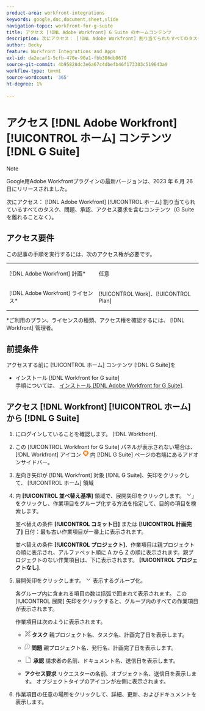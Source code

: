 ```yaml
---
product-area: workfront-integrations
keywords: google,doc,document,sheet,slide
navigation-topic: workfront-for-g-suite
title: アクセス [!DNL Adobe Workfront] G Suite のホームコンテンツ
description: 次にアクセス： [!DNL Adobe Workfront] 割り当てられたすべてのタスク、問題、承認、アクセス要求を含むホームコンテンツ。G Suite を離れることなく提供されます。
author: Becky
feature: Workfront Integrations and Apps
exl-id: da2ecaf1-5cfb-470e-90a1-fbb386db8670
source-git-commit: 4b95828dc3e6a67c4dbefb46f173303c519643a9
workflow-type: tm+mt
source-wordcount: '365'
ht-degree: 1%

---
```


# アクセス [!DNL Adobe Workfront] [!UICONTROL ホーム] コンテンツ [!DNL G Suite]

>[!NOTE]
>
>Google用Adobe Workfrontプラグインの最新バージョンは、2023 年 6 月 26 日にリリースされました。

次にアクセス： [!DNL Adobe Workfront] [!UICONTROL ホーム] 割り当てられているすべてのタスク、問題、承認、アクセス要求を含むコンテンツ（G Suite を離れることなく）。

## アクセス要件

この記事の手順を実行するには、次のアクセス権が必要です。

<table style="table-layout:auto"> 
 <col> 
 <col> 
 <tbody> 
  <tr> 
   <td role="rowheader">[!DNL Adobe Workfront] 計画*</td> 
   <td> <p>任意</p> </td> 
  </tr> 
  <tr> 
   <td role="rowheader">[!DNL Adobe Workfront] ライセンス*</td> 
   <td> <p>[!UICONTROL Work]、[!UICONTROL Plan]</p> </td> 
  </tr> 
 </tbody> 
</table>

&#42;ご利用のプラン、ライセンスの種類、アクセス権を確認するには、 [!DNL Workfront] 管理者。

## 前提条件

アクセスする前に [!UICONTROL ホーム] コンテンツ [!DNL G Suite]を

* インストール [!DNL Workfront for G suite]\
   手順については、 [インストール [!DNL Adobe Workfront for G Suite]](../../workfront-integrations-and-apps/workfront-for-g-suite/install-workfront-for-gsuite.md).

## アクセス [!DNL Workfront] [!UICONTROL ホーム] から [!DNL G Suite]

1. にログインしていることを確認します。 [!DNL Workfront].
1. この [!UICONTROL Workfront for G Suite] パネルが表示されない場合は、 [!DNL Workfront] アイコン ![](assets/wf-lion-icon.png) 内 [!DNL G Suite] ページの右端にあるアドオンサイドバー。
1. 左向き矢印が [!DNL Workfront] 対象 [!DNL G Suite]、矢印をクリックして、 [!UICONTROL ホーム] 領域

1. 内 **[!UICONTROL 並べ替え基準]** 領域で、展開矢印をクリックします。 ![](assets/dropdown-arrow.png)」をクリックし、作業項目をグループ化する方法を指定して、目的の項目を検索します。

   並べ替えの条件 **[!UICONTROL コミット日]** または **[!UICONTROL 計画完了]** 日付：最も古い作業項目が一番上に表示されます。

   並べ替えの条件 **[!UICONTROL プロジェクト]**、作業項目は親プロジェクトの順に表示され、アルファベット順に A から Z の順に表示されます。親プロジェクトのない作業項目は、下に表示されます。 **[!UICONTROL プロジェクトなし]**.

1. 展開矢印をクリックします。 ![](assets/dropdown-arrow.png) 表示するグループ化。

   各グループ内に含まれる項目の数は括弧で囲まれて表示されます。 この [!UICONTROL 展開] 矢印をクリックすると、グループ内のすべての作業項目が表示されます。

   作業項目は次のように表示されます。

   * ![](assets/task-icon.png) **タスク** 親プロジェクト名、タスク名、計画完了日を表示します。

   * ![](assets/issue-icon.png) **問題** 親プロジェクト名、発行名、計画完了日を表示します。

   * ![](assets/document-icon.png)  **承認** 請求者の名前、ドキュメント名、送信日を表示します。
   * **アクセス要求** リクエスターの名前、オブジェクト名、送信日を表示します。 オブジェクトタイプのアイコンが左側に表示されます。

1. 作業項目の任意の場所をクリックして、詳細、更新、およびドキュメントを表示します。
